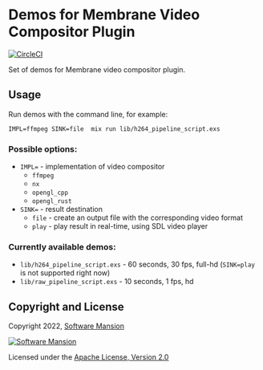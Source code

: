 # Demos for Membrane Video Compositor Plugin

<!-- [![Hex.pm](https://img.shields.io/hexpm/v/membrane_video_compositor_plugin.svg)](https://hex.pm/packages/membrane_video_compositor_plugin)
[![API Docs](https://img.shields.io/badge/api-docs-yellow.svg?style=flat)](https://hexdocs.pm/membrane_video_compositor_plugin) -->
[![CircleCI](https://dl.circleci.com/status-badge/img/gh/membraneframework-labs/membrane_video_compositor_plugin/tree/master.svg?style=svg)](https://dl.circleci.com/status-badge/redirect/gh/membraneframework-labs/membrane_video_compositor_plugin/tree/master)

Set of demos for Membrane video compositor plugin. 


## Usage

Run demos with the command line, for example:

`IMPL=ffmpeg SINK=file  mix run lib/h264_pipeline_script.exs`

### Possible options:
- `IMPL=` - implementation of video compositor 
  - `ffmpeg`
  - `nx`
  - `opengl_cpp`
  - `opengl_rust`
- `SINK=` - result destination
  - `file` - create an output file with the corresponding video format
  - `play` - play result in real-time, using SDL video player

### Currently available demos:
 - `lib/h264_pipeline_script.exs` - 60 seconds, 30 fps, full-hd (`SINK=play` is not supported right now)
 - `lib/raw_pipeline_script.exs` - 10 seconds, 1 fps, hd

## Copyright and License

Copyright 2022, [Software Mansion](https://swmansion.com/?utm_source=git&utm_medium=readme&utm_campaign=membrane_video_compositor_plugin)

[![Software Mansion](https://logo.swmansion.com/logo?color=white&variant=desktop&width=200&tag=membrane-github)](https://swmansion.com/?utm_source=git&utm_medium=readme&utm_campaign=membrane_video_compositor_plugin)

Licensed under the [Apache License, Version 2.0](../LICENSE)
